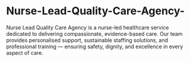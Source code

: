 # Nurse-Lead-Quality-Care-Agency-
Nurse Lead Quality Care Agency is a nurse-led healthcare service dedicated to delivering compassionate, evidence-based care. Our team provides personalised support, sustainable staffing solutions, and professional training — ensuring safety, dignity, and excellence in every aspect of care.
